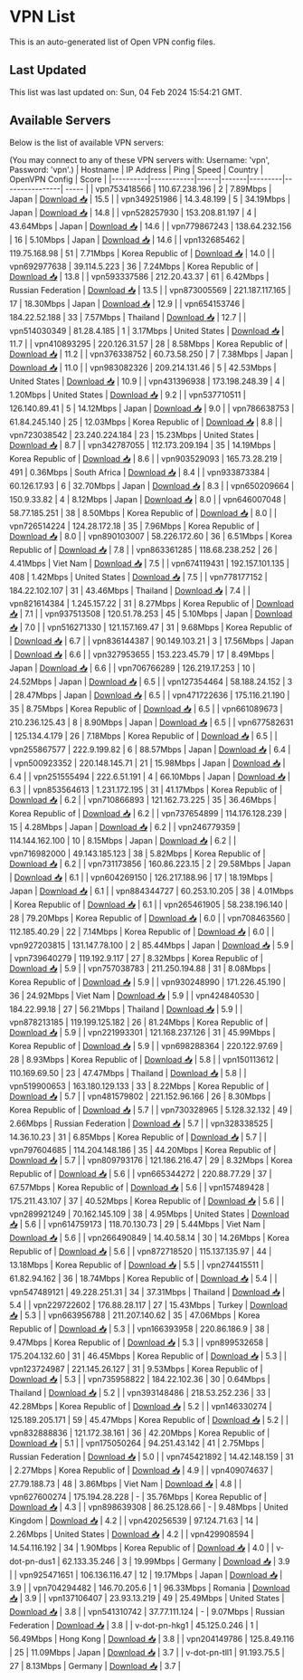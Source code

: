 # VPN List

This is an auto-generated list of Open VPN config files.

## Last Updated

This list was last updated on: Sun, 04 Feb 2024 15:54:21 GMT.

## Available Servers

Below is the list of available VPN servers:

(You may connect to any of these VPN servers with: Username: 'vpn', Password: 'vpn'.)
| Hostname | IP Address | Ping | Speed | Country | OpenVPN Config | Score |
|----------|------------|------|-------|---------|----------------| ----- |
| vpn753418566 | 110.67.238.196 | 2 | 7.89Mbps | Japan | [Download 📥](./configs/server_0_JP.ovpn) | 15.5 |
| vpn349251986 | 14.3.48.199 | 5 | 34.19Mbps | Japan | [Download 📥](./configs/server_1_JP.ovpn) | 14.8 |
| vpn528257930 | 153.208.81.197 | 4 | 43.64Mbps | Japan | [Download 📥](./configs/server_2_JP.ovpn) | 14.6 |
| vpn779867243 | 138.64.232.156 | 16 | 5.10Mbps | Japan | [Download 📥](./configs/server_3_JP.ovpn) | 14.6 |
| vpn132685462 | 119.75.168.98 | 51 | 7.71Mbps | Korea Republic of | [Download 📥](./configs/server_4_KR.ovpn) | 14.0 |
| vpn692977638 | 39.114.5.223 | 36 | 7.24Mbps | Korea Republic of | [Download 📥](./configs/server_5_KR.ovpn) | 13.8 |
| vpn593337586 | 212.20.43.37 | 61 | 6.42Mbps | Russian Federation | [Download 📥](./configs/server_6_RU.ovpn) | 13.5 |
| vpn873005569 | 221.187.117.165 | 17 | 18.30Mbps | Japan | [Download 📥](./configs/server_7_JP.ovpn) | 12.9 |
| vpn654153746 | 184.22.52.188 | 33 | 7.57Mbps | Thailand | [Download 📥](./configs/server_8_TH.ovpn) | 12.7 |
| vpn514030349 | 81.28.4.185 | 1 | 3.17Mbps | United States | [Download 📥](./configs/server_9_US.ovpn) | 11.7 |
| vpn410893295 | 220.126.31.57 | 28 | 8.58Mbps | Korea Republic of | [Download 📥](./configs/server_10_KR.ovpn) | 11.2 |
| vpn376338752 | 60.73.58.250 | 7 | 7.38Mbps | Japan | [Download 📥](./configs/server_11_JP.ovpn) | 11.0 |
| vpn983082326 | 209.214.131.46 | 5 | 42.53Mbps | United States | [Download 📥](./configs/server_12_US.ovpn) | 10.9 |
| vpn431396938 | 173.198.248.39 | 4 | 1.20Mbps | United States | [Download 📥](./configs/server_13_US.ovpn) | 9.2 |
| vpn537710511 | 126.140.89.41 | 5 | 14.12Mbps | Japan | [Download 📥](./configs/server_14_JP.ovpn) | 9.0 |
| vpn786638753 | 61.84.245.140 | 25 | 12.03Mbps | Korea Republic of | [Download 📥](./configs/server_15_KR.ovpn) | 8.8 |
| vpn723038542 | 23.240.224.184 | 23 | 15.23Mbps | United States | [Download 📥](./configs/server_16_US.ovpn) | 8.7 |
| vpn342787055 | 112.173.209.194 | 35 | 14.19Mbps | Korea Republic of | [Download 📥](./configs/server_17_KR.ovpn) | 8.6 |
| vpn903529093 | 165.73.28.219 | 491 | 0.36Mbps | South Africa | [Download 📥](./configs/server_18_ZA.ovpn) | 8.4 |
| vpn933873384 | 60.126.17.93 | 6 | 32.70Mbps | Japan | [Download 📥](./configs/server_19_JP.ovpn) | 8.3 |
| vpn650209664 | 150.9.33.82 | 4 | 8.12Mbps | Japan | [Download 📥](./configs/server_20_JP.ovpn) | 8.0 |
| vpn646007048 | 58.77.185.251 | 38 | 8.50Mbps | Korea Republic of | [Download 📥](./configs/server_21_KR.ovpn) | 8.0 |
| vpn726514224 | 124.28.172.18 | 35 | 7.96Mbps | Korea Republic of | [Download 📥](./configs/server_22_KR.ovpn) | 8.0 |
| vpn890103007 | 58.226.172.60 | 36 | 6.51Mbps | Korea Republic of | [Download 📥](./configs/server_23_KR.ovpn) | 7.8 |
| vpn863361285 | 118.68.238.252 | 26 | 4.41Mbps | Viet Nam | [Download 📥](./configs/server_24_VN.ovpn) | 7.5 |
| vpn674119431 | 192.157.101.135 | 408 | 1.42Mbps | United States | [Download 📥](./configs/server_25_US.ovpn) | 7.5 |
| vpn778177152 | 184.22.102.107 | 31 | 43.46Mbps | Thailand | [Download 📥](./configs/server_26_TH.ovpn) | 7.4 |
| vpn821614384 | 1.245.157.22 | 31 | 8.27Mbps | Korea Republic of | [Download 📥](./configs/server_27_KR.ovpn) | 7.1 |
| vpn937513508 | 120.51.78.253 | 45 | 5.10Mbps | Japan | [Download 📥](./configs/server_28_JP.ovpn) | 7.0 |
| vpn516271330 | 121.157.169.47 | 31 | 9.68Mbps | Korea Republic of | [Download 📥](./configs/server_29_KR.ovpn) | 6.7 |
| vpn836144387 | 90.149.103.21 | 3 | 17.56Mbps | Japan | [Download 📥](./configs/server_30_JP.ovpn) | 6.6 |
| vpn327953655 | 153.223.45.79 | 17 | 8.49Mbps | Japan | [Download 📥](./configs/server_31_JP.ovpn) | 6.6 |
| vpn706766289 | 126.219.17.253 | 10 | 24.52Mbps | Japan | [Download 📥](./configs/server_32_JP.ovpn) | 6.5 |
| vpn127354464 | 58.188.24.152 | 3 | 28.47Mbps | Japan | [Download 📥](./configs/server_33_JP.ovpn) | 6.5 |
| vpn471722636 | 175.116.21.190 | 35 | 8.75Mbps | Korea Republic of | [Download 📥](./configs/server_34_KR.ovpn) | 6.5 |
| vpn661089673 | 210.236.125.43 | 8 | 8.90Mbps | Japan | [Download 📥](./configs/server_35_JP.ovpn) | 6.5 |
| vpn677582631 | 125.134.4.179 | 26 | 7.18Mbps | Korea Republic of | [Download 📥](./configs/server_36_KR.ovpn) | 6.5 |
| vpn255867577 | 222.9.199.82 | 6 | 88.57Mbps | Japan | [Download 📥](./configs/server_37_JP.ovpn) | 6.4 |
| vpn500923352 | 220.148.145.71 | 21 | 15.98Mbps | Japan | [Download 📥](./configs/server_38_JP.ovpn) | 6.4 |
| vpn251555494 | 222.6.51.191 | 4 | 66.10Mbps | Japan | [Download 📥](./configs/server_39_JP.ovpn) | 6.3 |
| vpn853564613 | 1.231.172.195 | 31 | 41.17Mbps | Korea Republic of | [Download 📥](./configs/server_40_KR.ovpn) | 6.2 |
| vpn710866893 | 121.162.73.225 | 35 | 36.46Mbps | Korea Republic of | [Download 📥](./configs/server_41_KR.ovpn) | 6.2 |
| vpn737654899 | 114.176.128.239 | 15 | 4.28Mbps | Japan | [Download 📥](./configs/server_42_JP.ovpn) | 6.2 |
| vpn246779359 | 114.144.162.100 | 10 | 8.15Mbps | Japan | [Download 📥](./configs/server_43_JP.ovpn) | 6.2 |
| vpn716982000 | 49.143.185.123 | 38 | 5.82Mbps | Korea Republic of | [Download 📥](./configs/server_44_KR.ovpn) | 6.2 |
| vpn731173856 | 160.86.223.15 | 2 | 29.58Mbps | Japan | [Download 📥](./configs/server_45_JP.ovpn) | 6.1 |
| vpn604269150 | 126.217.188.96 | 17 | 18.19Mbps | Japan | [Download 📥](./configs/server_46_JP.ovpn) | 6.1 |
| vpn884344727 | 60.253.10.205 | 38 | 4.01Mbps | Korea Republic of | [Download 📥](./configs/server_47_KR.ovpn) | 6.1 |
| vpn265461905 | 58.238.196.140 | 28 | 79.20Mbps | Korea Republic of | [Download 📥](./configs/server_48_KR.ovpn) | 6.0 |
| vpn708463560 | 112.185.40.29 | 22 | 7.14Mbps | Korea Republic of | [Download 📥](./configs/server_49_KR.ovpn) | 6.0 |
| vpn927203815 | 131.147.78.100 | 2 | 85.44Mbps | Japan | [Download 📥](./configs/server_50_JP.ovpn) | 5.9 |
| vpn739640279 | 119.192.9.117 | 27 | 8.32Mbps | Korea Republic of | [Download 📥](./configs/server_51_KR.ovpn) | 5.9 |
| vpn757038783 | 211.250.194.88 | 31 | 8.08Mbps | Korea Republic of | [Download 📥](./configs/server_52_KR.ovpn) | 5.9 |
| vpn930248990 | 171.226.45.190 | 36 | 24.92Mbps | Viet Nam | [Download 📥](./configs/server_53_VN.ovpn) | 5.9 |
| vpn424840530 | 184.22.99.18 | 27 | 56.21Mbps | Thailand | [Download 📥](./configs/server_54_TH.ovpn) | 5.9 |
| vpn878213185 | 119.199.125.182 | 26 | 81.24Mbps | Korea Republic of | [Download 📥](./configs/server_55_KR.ovpn) | 5.9 |
| vpn221993301 | 121.168.237.126 | 31 | 45.99Mbps | Korea Republic of | [Download 📥](./configs/server_56_KR.ovpn) | 5.9 |
| vpn698288364 | 220.122.97.69 | 28 | 8.93Mbps | Korea Republic of | [Download 📥](./configs/server_57_KR.ovpn) | 5.8 |
| vpn150113612 | 110.169.69.50 | 23 | 47.47Mbps | Thailand | [Download 📥](./configs/server_58_TH.ovpn) | 5.8 |
| vpn519900653 | 163.180.129.133 | 33 | 8.22Mbps | Korea Republic of | [Download 📥](./configs/server_59_KR.ovpn) | 5.7 |
| vpn481579802 | 221.152.96.166 | 26 | 8.30Mbps | Korea Republic of | [Download 📥](./configs/server_60_KR.ovpn) | 5.7 |
| vpn730328965 | 5.128.32.132 | 49 | 2.66Mbps | Russian Federation | [Download 📥](./configs/server_61_RU.ovpn) | 5.7 |
| vpn328338525 | 14.36.10.23 | 31 | 6.85Mbps | Korea Republic of | [Download 📥](./configs/server_62_KR.ovpn) | 5.7 |
| vpn797604685 | 114.204.148.186 | 35 | 44.20Mbps | Korea Republic of | [Download 📥](./configs/server_63_KR.ovpn) | 5.7 |
| vpn809793176 | 121.186.216.47 | 29 | 8.32Mbps | Korea Republic of | [Download 📥](./configs/server_64_KR.ovpn) | 5.6 |
| vpn665344272 | 220.88.77.29 | 37 | 67.57Mbps | Korea Republic of | [Download 📥](./configs/server_65_KR.ovpn) | 5.6 |
| vpn157489428 | 175.211.43.107 | 37 | 40.52Mbps | Korea Republic of | [Download 📥](./configs/server_66_KR.ovpn) | 5.6 |
| vpn289921249 | 70.162.145.109 | 38 | 4.95Mbps | United States | [Download 📥](./configs/server_67_US.ovpn) | 5.6 |
| vpn614759173 | 118.70.130.73 | 29 | 5.44Mbps | Viet Nam | [Download 📥](./configs/server_68_VN.ovpn) | 5.6 |
| vpn266490849 | 14.40.58.14 | 30 | 14.26Mbps | Korea Republic of | [Download 📥](./configs/server_69_KR.ovpn) | 5.6 |
| vpn872718520 | 115.137.135.97 | 44 | 13.18Mbps | Korea Republic of | [Download 📥](./configs/server_70_KR.ovpn) | 5.5 |
| vpn274415511 | 61.82.94.162 | 36 | 18.74Mbps | Korea Republic of | [Download 📥](./configs/server_71_KR.ovpn) | 5.4 |
| vpn547489121 | 49.228.251.31 | 34 | 37.31Mbps | Thailand | [Download 📥](./configs/server_72_TH.ovpn) | 5.4 |
| vpn229722602 | 176.88.28.117 | 27 | 15.43Mbps | Turkey | [Download 📥](./configs/server_73_TR.ovpn) | 5.3 |
| vpn663956788 | 211.207.140.62 | 35 | 47.06Mbps | Korea Republic of | [Download 📥](./configs/server_74_KR.ovpn) | 5.3 |
| vpn166393958 | 220.86.186.9 | 38 | 9.47Mbps | Korea Republic of | [Download 📥](./configs/server_75_KR.ovpn) | 5.3 |
| vpn899532658 | 175.204.132.60 | 31 | 46.45Mbps | Korea Republic of | [Download 📥](./configs/server_76_KR.ovpn) | 5.3 |
| vpn123724987 | 221.145.26.127 | 31 | 9.53Mbps | Korea Republic of | [Download 📥](./configs/server_77_KR.ovpn) | 5.3 |
| vpn735958822 | 184.22.102.36 | 30 | 0.64Mbps | Thailand | [Download 📥](./configs/server_78_TH.ovpn) | 5.2 |
| vpn393148486 | 218.53.252.236 | 33 | 42.28Mbps | Korea Republic of | [Download 📥](./configs/server_79_KR.ovpn) | 5.2 |
| vpn146330274 | 125.189.205.171 | 59 | 45.47Mbps | Korea Republic of | [Download 📥](./configs/server_80_KR.ovpn) | 5.2 |
| vpn832888836 | 121.172.38.161 | 36 | 42.20Mbps | Korea Republic of | [Download 📥](./configs/server_81_KR.ovpn) | 5.1 |
| vpn175050264 | 94.251.43.142 | 41 | 2.75Mbps | Russian Federation | [Download 📥](./configs/server_82_RU.ovpn) | 5.0 |
| vpn745421892 | 14.42.148.159 | 31 | 2.27Mbps | Korea Republic of | [Download 📥](./configs/server_83_KR.ovpn) | 4.9 |
| vpn409074637 | 27.79.188.73 | 48 | 3.86Mbps | Viet Nam | [Download 📥](./configs/server_84_VN.ovpn) | 4.8 |
| vpn627600274 | 175.194.28.228 | - | 35.76Mbps | Korea Republic of | [Download 📥](./configs/server_85_KR.ovpn) | 4.3 |
| vpn898639308 | 86.25.128.66 | - | 9.48Mbps | United Kingdom | [Download 📥](./configs/server_86_GB.ovpn) | 4.2 |
| vpn420256539 | 97.124.71.63 | 14 | 2.26Mbps | United States | [Download 📥](./configs/server_87_US.ovpn) | 4.2 |
| vpn429908594 | 14.54.116.192 | 34 | 1.90Mbps | Korea Republic of | [Download 📥](./configs/server_88_KR.ovpn) | 4.0 |
| v-dot-pn-dus1 | 62.133.35.246 | 3 | 19.99Mbps | Germany | [Download 📥](./configs/server_89_DE.ovpn) | 3.9 |
| vpn925471651 | 106.136.116.47 | 12 | 19.17Mbps | Japan | [Download 📥](./configs/server_90_JP.ovpn) | 3.9 |
| vpn704294482 | 146.70.205.6 | 1 | 96.33Mbps | Romania | [Download 📥](./configs/server_91_RO.ovpn) | 3.9 |
| vpn137106407 | 23.93.13.219 | 49 | 25.49Mbps | United States | [Download 📥](./configs/server_92_US.ovpn) | 3.8 |
| vpn541310742 | 37.77.111.124 | - | 9.07Mbps | Russian Federation | [Download 📥](./configs/server_93_RU.ovpn) | 3.8 |
| v-dot-pn-hkg1 | 45.125.0.246 | 1 | 56.49Mbps | Hong Kong | [Download 📥](./configs/server_94_HK.ovpn) | 3.8 |
| vpn204149786 | 125.8.49.116 | 25 | 11.09Mbps | Japan | [Download 📥](./configs/server_95_JP.ovpn) | 3.7 |
| v-dot-pn-tll1 | 91.193.75.5 | 27 | 8.13Mbps | Germany | [Download 📥](./configs/server_96_DE.ovpn) | 3.7 |
